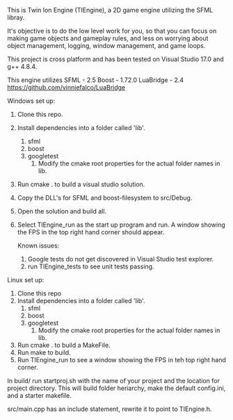 This is Twin Ion Engine (TIEngine), a 2D game engine utilizing the SFML libray.

It's objective is to do the low level work for you, so that you can focus on
making game objects and gameplay rules, and less on worrying about object
management, logging, window management, and game loops.

This project is cross platform and has been tested on Visual Studio 17.0 and g++
4.8.4.

This engine utilizes
	SFML - 2.5
	Boost - 1.72.0
	LuaBridge - 2.4
		https://github.com/vinniefalco/LuaBridge

Windows set up:
1. Clone this repo.
2. Install dependencies into a folder called 'lib'.
	1. sfml
	2. boost
	3. googletest
		1. Modify the cmake root properties for the actual folder names in lib. 
3. Run cmake . to build a visual studio solution.
4. Copy the DLL's for SFML and boost-filesystem to src/Debug.
5. Open the solution and build all.
6. Select TIEngine_run as the start up program and run. A window showing the FPS in the top right hand corner should
   appear.

	Known issues:
	1. Google tests do not get discovered in Visual Studio test explorer.
	5. run TIEngine_tests to see unit tests passing.

Linux set up:
1. Clone this repo
2. Install dependencies into a folder called 'lib'.
	1. sfml
	2. boost
	3. googletest
		1. Modify the cmake root properties for the actual folder names in lib. 
2. Run cmake . to build a MakeFile.
3. Run make to build.
4. Run TIEngine_run to see a window showing the FPS in teh top right hand corner.

In build/ run startproj.sh with the name of your project and the location for
project directory. This will build folder heriarchy, make the default
config.ini, and a starter makefile.

src/main.cpp has an include statement, rewrite it to point to TIEngine.h.
